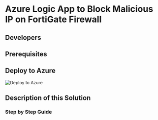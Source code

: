 # Azure Logic App to Block Malicious IP on FortiGate Firewall

## Developers

## Prerequisites

## Deploy to Azure  

![Deploy to Azure](https://portal.azure.com/#create/Microsoft.Template/uri/https%3A%2F%2Fraw.githubusercontent.com%2FNaveen-SWO%2FLA-Forinet_Demo%2Frefs%2Fheads%2Fmain%2Ftemplate.json)

## Description of this Solution

### Step by Step Guide
